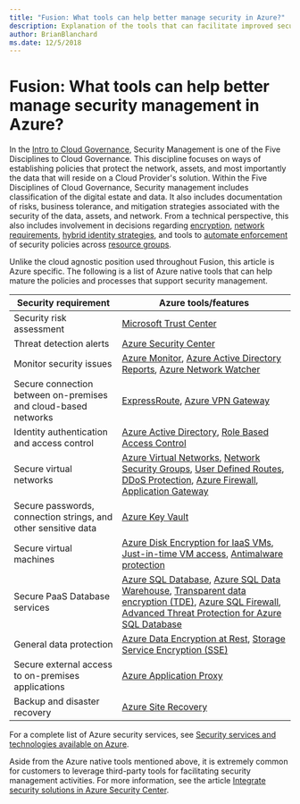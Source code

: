 ```yaml
---
title: "Fusion: What tools can help better manage security in Azure?"
description: Explanation of the tools that can facilitate improved security management in Azure
author: BrianBlanchard
ms.date: 12/5/2018
---
```


# Fusion: What tools can help better manage security management in Azure?

In the [Intro to Cloud Governance](../overview.md), Security Management is one of the Five Disciplines to Cloud Governance. This discipline focuses on ways of establishing policies that protect the network, assets, and most importantly the data that will reside on a Cloud Provider's solution. Within the Five Disciplines of Cloud Governance, Security management includes classification of the digital estate and data. It also includes documentation of risks, business tolerance, and mitigation strategies associated with the security of the data, assets, and network. From a technical perspective, this also includes involvement in decisions regarding [encryption](../../infrastructure/encryption/overview.md), [network requirements](../../infrastructure/software-defined-networks/overview.md), [hybrid identity strategies](../../infrastructure/identity/overview.md), and tools to [automate enforcement](../../infrastructure/policy-enforcement/overview.md) of security policies across [resource groups](../../infrastructure/resource-grouping/overview.md).

Unlike the cloud agnostic position used throughout Fusion, this article is Azure specific. The following is a list of Azure native tools that can help mature the policies and processes that support security management.

| **Security requirement**                                       | **Azure tools/features**                                                                                                                                                                                                                                                                                                                                                                                                                                                                                                                                                                                                       |
|----------------------------------------------------------------|--------------------------------------------------------------------------------------------------------------------------------------------------------------------------------------------------------------------------------------------------------------------------------------------------------------------------------------------------------------------------------------------------------------------------------------------------------------------------------------------------------------------------------------------------------------------------------------------------------------------------------|
| Security risk assessment                                       | [Microsoft Trust Center](https://www.microsoft.com/en-us/trustcenter/guidance/risk-assessment)                                                                                                                                                                                                                                                                                                                                                                                                                                                                                                                                 |
| Threat detection alerts                                        | [Azure Security Center](https://docs.microsoft.com/en-us/azure/security-center/security-center-intro)                                                                                                                                                                                                                                                                                                                                                                                                                                                                                                                          |
| Monitor security issues                                        | [Azure Monitor](https://docs.microsoft.com/en-us/azure/azure-monitor/overview), [Azure Active Directory Reports](https://docs.microsoft.com/en-us/azure/active-directory/reports-monitoring/overview-reports), [Azure Network Watcher](https://docs.microsoft.com/en-us/azure/network-watcher/)
| Secure connection between on-premises and cloud-based networks | [ExpressRoute](https://docs.microsoft.com/en-us/azure/expressroute/), [Azure VPN Gateway](https://docs.microsoft.com/en-us/azure/vpn-gateway/)                                                                                                                                                                                                                                                                                                                                                                                                                                                                                 |
| Identity authentication and access control                     | [Azure Active Directory](https://docs.microsoft.com/en-us/azure/active-directory/), [Role Based Access Control](https://docs.microsoft.com/en-us/azure/role-based-access-control/overview)                                                                                                                                                                                                                                                                                                                                                                                                                                     |
| Secure virtual networks                                        | [Azure Virtual Networks](https://docs.microsoft.com/en-us/azure/virtual-network/virtual-networks-overview), [Network Security Groups](https://docs.microsoft.com/en-us/azure/virtual-network/security-overview), [User Defined Routes](https://docs.microsoft.com/en-us/azure/virtual-network/virtual-networks-udr-overview), [DDoS Protection](https://docs.microsoft.com/en-us/azure/virtual-network/ddos-protection-overview), [Azure Firewall](https://docs.microsoft.com/en-us/azure/firewall/), [Application Gateway](https://docs.microsoft.com/en-us/azure/application-gateway/)                                       |
| Secure passwords, connection strings, and other sensitive data | [Azure Key Vault](https://docs.microsoft.com/en-us/azure/key-vault/)                                                                                                                                                                                                                                                                                                                                                                                                                                                                                                                                                           |
| Secure virtual machines                                        | [Azure Disk Encryption for IaaS VMs](https://docs.microsoft.com/en-us/azure/security/azure-security-disk-encryption-overview), [Just-in-time VM access](https://docs.microsoft.com/en-us/azure/security-center/security-center-just-in-time), [Antimalware protection](https://docs.microsoft.com/en-us/azure/security/azure-security-antimalware)                                                                                                                                                                                                                                                                             |
| Secure PaaS Database services                                  | [Azure SQL Database](https://docs.microsoft.com/en-us/azure/sql-database/), [Azure SQL Data Warehouse](https://docs.microsoft.com/en-us/azure/sql-data-warehouse/sql-data-warehouse-overview-what-is), [Transparent data encryption (TDE)](https://docs.microsoft.com/en-us/sql/relational-databases/security/encryption/transparent-data-encryption?view=sql-server-2017), [Azure SQL Firewall](https://docs.microsoft.com/en-us/azure/sql-database/sql-database-firewall-configure), [Advanced Threat Protection for Azure SQL Database](https://docs.microsoft.com/en-us/azure/sql-database/sql-advanced-threat-protection) |
| General data protection                                        | [Azure Data Encryption at Rest](https://docs.microsoft.com/en-us/azure/security/azure-security-encryption-atrest), [Storage Service Encryption (SSE)](https://docs.microsoft.com/en-us/azure/storage/common/storage-service-encryption)                                                                                                                                                                                                                                                                                                                                                                                        |
| Secure external access to on-premises applications             | [Azure Application Proxy](https://docs.microsoft.com/en-us/azure/active-directory/manage-apps/application-proxy)                                                                                                                                                                                                                                                                                                                                                                                                                                                                                                               |
| Backup and disaster recovery                                   | [Azure Site Recovery](https://docs.microsoft.com/en-us/azure/site-recovery/)                                                                                                                                                                                                                                                                                                                                                                                                                                                                                                                                                   |

For a complete list of Azure security services, see [Security services and technologies available on Azure](https://docs.microsoft.com/en-us/azure/security/azure-security-services-technologies).

Aside from the Azure native tools mentioned above, it is extremely common for customers to leverage third-party tools for facilitating security management activities. For more information, see the article [Integrate security solutions in Azure Security Center](https://docs.microsoft.com/en-us/azure/security-center/security-center-partner-integration).